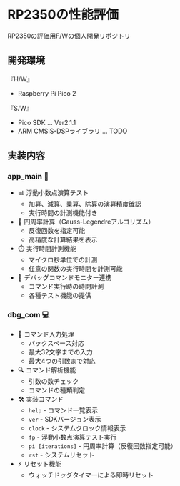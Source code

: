 # RP2350の性能評価

RP2350の評価用F/Wの個人開発リポジトリ

## 開発環境

『H/W』

- Raspberry Pi Pico 2

『S/W』

- Pico SDK ... Ver2.1.1
- ARM CMSIS-DSPライブラリ ... TODO

## 実装内容

### app_main 🚀
- 📊 浮動小数点演算テスト
  - 加算、減算、乗算、除算の演算精度確認
  - 実行時間の計測機能付き
- 🔢 円周率計算（Gauss-Legendreアルゴリズム）
  - 反復回数を指定可能
  - 高精度な計算結果を表示
- ⏱️ 実行時間計測機能
  - マイクロ秒単位での計測
  - 任意の関数の実行時間を計測可能
- 🔄 デバッグコマンドモニター連携
  - コマンド実行時の時間計測
  - 各種テスト機能の提供

### dbg_com 💻
- 📝 コマンド入力処理
  - バックスペース対応
  - 最大32文字までの入力
  - 最大4つの引数まで対応
- 🔍 コマンド解析機能
  - 引数の数チェック
  - コマンドの種類判定
- 🛠️ 実装コマンド
  - `help` - コマンド一覧表示
  - `ver` - SDKバージョン表示
  - `clock` - システムクロック情報表示
  - `fp` - 浮動小数点演算テスト実行
  - `pi [iterations]` - 円周率計算（反復回数指定可能）
  - `rst` - システムリセット
- ⚡ リセット機能
  - ウォッチドッグタイマーによる即時リセット
